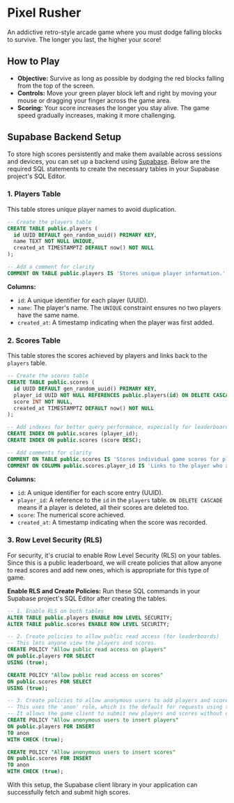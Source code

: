 # Pixel Rusher

An addictive retro-style arcade game where you must dodge falling blocks to survive. The longer you last, the higher your score!

## How to Play

- **Objective:** Survive as long as possible by dodging the red blocks falling from the top of the screen.
- **Controls:** Move your green player block left and right by moving your mouse or dragging your finger across the game area.
- **Scoring:** Your score increases the longer you stay alive. The game speed gradually increases, making it more challenging.

## Supabase Backend Setup

To store high scores persistently and make them available across sessions and devices, you can set up a backend using [Supabase](https://supabase.com/). Below are the required SQL statements to create the necessary tables in your Supabase project's SQL Editor.

### 1. Players Table

This table stores unique player names to avoid duplication.

```sql
-- Create the players table
CREATE TABLE public.players (
  id UUID DEFAULT gen_random_uuid() PRIMARY KEY,
  name TEXT NOT NULL UNIQUE,
  created_at TIMESTAMPTZ DEFAULT now() NOT NULL
);

-- Add a comment for clarity
COMMENT ON TABLE public.players IS 'Stores unique player information.';
```

**Columns:**
- `id`: A unique identifier for each player (UUID).
- `name`: The player's name. The `UNIQUE` constraint ensures no two players have the same name.
- `created_at`: A timestamp indicating when the player was first added.

### 2. Scores Table

This table stores the scores achieved by players and links back to the `players` table.

```sql
-- Create the scores table
CREATE TABLE public.scores (
  id UUID DEFAULT gen_random_uuid() PRIMARY KEY,
  player_id UUID NOT NULL REFERENCES public.players(id) ON DELETE CASCADE,
  score INT NOT NULL,
  created_at TIMESTAMPTZ DEFAULT now() NOT NULL
);

-- Add indexes for better query performance, especially for leaderboards
CREATE INDEX ON public.scores (player_id);
CREATE INDEX ON public.scores (score DESC);

-- Add comments for clarity
COMMENT ON TABLE public.scores IS 'Stores individual game scores for players.';
COMMENT ON COLUMN public.scores.player_id IS 'Links to the player who achieved the score.';
```

**Columns:**
- `id`: A unique identifier for each score entry (UUID).
- `player_id`: A reference to the `id` in the `players` table. `ON DELETE CASCADE` means if a player is deleted, all their scores are deleted too.
- `score`: The numerical score achieved.
- `created_at`: A timestamp indicating when the score was recorded.

### 3. Row Level Security (RLS)

For security, it's crucial to enable Row Level Security (RLS) on your tables. Since this is a public leaderboard, we will create policies that allow anyone to read scores and add new ones, which is appropriate for this type of game.

**Enable RLS and Create Policies:**
Run these SQL commands in your Supabase project's SQL Editor after creating the tables.

```sql
-- 1. Enable RLS on both tables
ALTER TABLE public.players ENABLE ROW LEVEL SECURITY;
ALTER TABLE public.scores ENABLE ROW LEVEL SECURITY;

-- 2. Create policies to allow public read access (for leaderboards)
-- This lets anyone view the players and scores.
CREATE POLICY "Allow public read access on players"
ON public.players FOR SELECT
USING (true);

CREATE POLICY "Allow public read access on scores"
ON public.scores FOR SELECT
USING (true);

-- 3. Create policies to allow anonymous users to add players and scores
-- This uses the 'anon' role, which is the default for requests using the anon key.
-- It allows the game client to submit new players and scores without user logins.
CREATE POLICY "Allow anonymous users to insert players"
ON public.players FOR INSERT
TO anon
WITH CHECK (true);

CREATE POLICY "Allow anonymous users to insert scores"
ON public.scores FOR INSERT
TO anon
WITH CHECK (true);
```

With this setup, the Supabase client library in your application can successfully fetch and submit high scores.